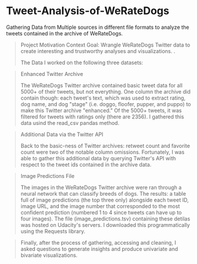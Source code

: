 # Tweet-Analysis-of-WeRateDogs
Gathering Data from Multiple sources in different file formats to analyze the tweets contained in the archive of WeRateDogs.


> Project Motivation
> Context
> Goal: Wrangle WeRateDogs Twitter data to create interesting and trustworthy analyses and visualizations. .
>
> The Data
> I worked on the following three datasets:

> Enhanced Twitter Archive
>
> The WeRateDogs Twitter archive contained basic tweet data for all 5000+ of their tweets, but not everything. One column the archive did contain though: each tweet's text, which was used to extract rating, dog name, and dog "stage" (i.e. doggo, floofer, pupper, and puppo) to make this Twitter archive "enhanced." Of the 5000+ tweets, it was filtered for tweets with ratings only (there are 2356). I gathered this data usind the read_csv pandas method.

> Additional Data via the Twitter API
>
> Back to the basic-ness of Twitter archives: retweet count and favorite count were two of the notable column omissions. Fortunately, I was able to gather this additional data by  querying Twitter's API with respect to the tweet ids contained in the archive data. 

> Image Predictions File
>
> The images in the WeRateDogs Twitter archive were ran through a neural network that can classify breeds of dogs. The results: a table full of image predictions (the top three only) alongside each tweet ID, image URL, and the image number that corresponded to the most confident prediction (numbered 1 to 4 since tweets can have up to four images). The file (image_predictions.tsv) containing these detilas was hosted on Udacity's servers. I downloaded  this programmatically using the Requests library.

> Finally, after the process of gathering, accessing and cleaning, I asked questions to generate insights and produce univariate and bivariate visualizations.
